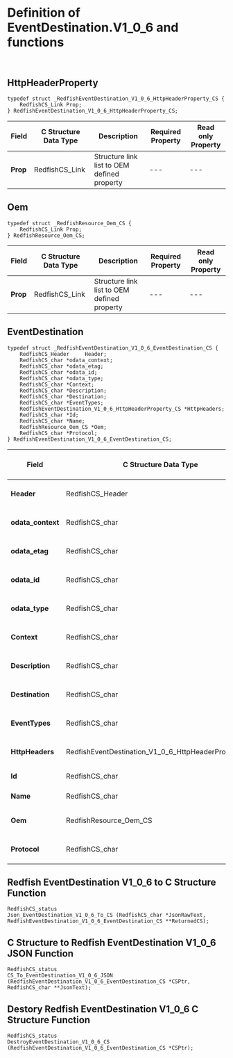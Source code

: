 # Definition of EventDestination.V1_0_6 and functions<br><br>

## HttpHeaderProperty
    typedef struct _RedfishEventDestination_V1_0_6_HttpHeaderProperty_CS {
        RedfishCS_Link Prop;
    } RedfishEventDestination_V1_0_6_HttpHeaderProperty_CS;

|Field |C Structure Data Type|Description |Required Property|Read only Property
| ---  | --- | --- | --- | ---
|**Prop**|RedfishCS_Link| Structure link list to OEM defined property| ---| ---


## Oem
    typedef struct _RedfishResource_Oem_CS {
        RedfishCS_Link Prop;
    } RedfishResource_Oem_CS;

|Field |C Structure Data Type|Description |Required Property|Read only Property
| ---  | --- | --- | --- | ---
|**Prop**|RedfishCS_Link| Structure link list to OEM defined property| ---| ---


## EventDestination
    typedef struct _RedfishEventDestination_V1_0_6_EventDestination_CS {
        RedfishCS_Header     Header;
        RedfishCS_char *odata_context;
        RedfishCS_char *odata_etag;
        RedfishCS_char *odata_id;
        RedfishCS_char *odata_type;
        RedfishCS_char *Context;
        RedfishCS_char *Description;
        RedfishCS_char *Destination;
        RedfishCS_char *EventTypes;
        RedfishEventDestination_V1_0_6_HttpHeaderProperty_CS *HttpHeaders;
        RedfishCS_char *Id;
        RedfishCS_char *Name;
        RedfishResource_Oem_CS *Oem;
        RedfishCS_char *Protocol;
    } RedfishEventDestination_V1_0_6_EventDestination_CS;

|Field |C Structure Data Type|Description |Required Property|Read only Property
| ---  | --- | --- | --- | ---
|**Header**|RedfishCS_Header|Redfish C structure header|---|---
|**odata_context**|RedfishCS_char| String pointer to **@odata.context** property.| No| No
|**odata_etag**|RedfishCS_char| String pointer to **@odata.etag** property.| No| No
|**odata_id**|RedfishCS_char| String pointer to **@odata.id** property.| Yes| No
|**odata_type**|RedfishCS_char| String pointer to **@odata.type** property.| Yes| No
|**Context**|RedfishCS_char| String pointer to **Context** property.| Yes| No
|**Description**|RedfishCS_char| String pointer to **Description** property.| No| Yes
|**Destination**|RedfishCS_char| String pointer to **Destination** property.| No| Yes
|**EventTypes**|RedfishCS_char| String pointer to **EventTypes** property.| No| Yes
|**HttpHeaders**|RedfishEventDestination_V1_0_6_HttpHeaderProperty_CS| Structure points to **HttpHeaders** property.| No| No
|**Id**|RedfishCS_char| String pointer to **Id** property.| Yes| Yes
|**Name**|RedfishCS_char| String pointer to **Name** property.| Yes| Yes
|**Oem**|RedfishResource_Oem_CS| Structure points to **Oem** property.| No| No
|**Protocol**|RedfishCS_char| String pointer to **Protocol** property.| No| Yes
## Redfish EventDestination V1_0_6 to C Structure Function
    RedfishCS_status
    Json_EventDestination_V1_0_6_To_CS (RedfishCS_char *JsonRawText, RedfishEventDestination_V1_0_6_EventDestination_CS **ReturnedCS);

## C Structure to Redfish EventDestination V1_0_6 JSON Function
    RedfishCS_status
    CS_To_EventDestination_V1_0_6_JSON (RedfishEventDestination_V1_0_6_EventDestination_CS *CSPtr, RedfishCS_char **JsonText);

## Destory Redfish EventDestination V1_0_6 C Structure Function
    RedfishCS_status
    DestroyEventDestination_V1_0_6_CS (RedfishEventDestination_V1_0_6_EventDestination_CS *CSPtr);

